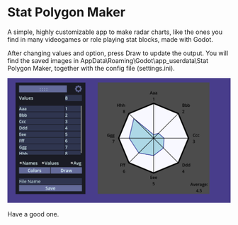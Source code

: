 # Stat Polygon Maker
A simple, highly customizable app to make radar charts, like the ones you find in many videogames or role playing stat blocks, made with Godot.

After changing values and option, press Draw to update the output.
You will find the saved images in AppData\Roaming\Godot\app_userdata\Stat Polygon Maker, together with the config file (settings.ini).

![Screenshot](/SPM_Screenshot.PNG)


Have a good one.
